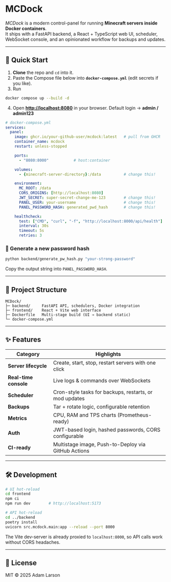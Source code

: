 # MCDock

_MCDock_ is a modern control-panel for running **Minecraft servers inside Docker containers**.  
It ships with a FastAPI backend, a React + TypeScript web UI, scheduler, WebSocket console, and an opinionated workflow for backups and updates.

---

## 🚀 Quick Start

1. **Clone** the repo and `cd` into it.
2. Paste the Compose file below into **`docker-compose.yml`** (edit secrets if you like).
3. Run

```bash
docker compose up --build -d
````

4. Open **[http://localhost:8080](http://localhost:8080)** in your browser.
   Default login → **admin / admin123**

```yaml
# docker-compose.yml
services:
  panel:
    image: ghcr.io/your-github-user/mcdock:latest   # pull from GHCR
    container_name: mcdock
    restart: unless-stopped

    ports:
      - "8080:8000"           # host:container

    volumes:
      - {minecraft-server-directory}:/data          # change this!

    environment:
      MC_ROOT: /data
      CORS_ORIGINS: [http://localhost:8080]
      JWT_SECRET: super-secret-change-me-123        # change this!
      PANEL_USER: your-username                     # change this!
      PANEL_PASSWORD_HASH: generated_pwd_hash       # change this!

    healthcheck:
      test: ["CMD", "curl", "-f", "http://localhost:8000/api/health"]
      interval: 30s
      timeout: 5s
      retries: 3
```

### 🔑  Generate a new password hash

```bash
python backend/generate_pw_hash.py "your-strong-password"
```

Copy the output string into `PANEL_PASSWORD_HASH`.

---

## 📂  Project Structure

```
MCDock/
├─ backend/     FastAPI API, schedulers, Docker integration
├─ frontend/    React + Vite web interface
├─ Dockerfile   Multi-stage build (UI → backend static)
└─ docker-compose.yml
```

---

## ✨  Features

| Category              | Highlights                                             |
| --------------------- | ------------------------------------------------------ |
| **Server lifecycle**  | Create, start, stop, restart servers with one click    |
| **Real-time console** | Live logs & commands over WebSockets                   |
| **Scheduler**         | Cron-style tasks for backups, restarts, or mod updates |
| **Backups**           | Tar + rotate logic, configurable retention             |
| **Metrics**           | CPU, RAM and TPS charts (Prometheus-ready)             |
| **Auth**              | JWT-based login, hashed passwords, CORS configurable   |
| **CI-ready**          | Multistage image, Push-to-Deploy via GitHub Actions    |

---

## 🛠️  Development

```bash
# UI hot-reload
cd frontend
npm ci
npm run dev        # http://localhost:5173

# API hot-reload
cd ../backend
poetry install
uvicorn src.mcdock.main:app --reload --port 8000
```

The Vite dev-server is already proxied to `localhost:8000`, so API calls work without CORS headaches.

---

## 📜  License

MIT © 2025 Adam Larson

```